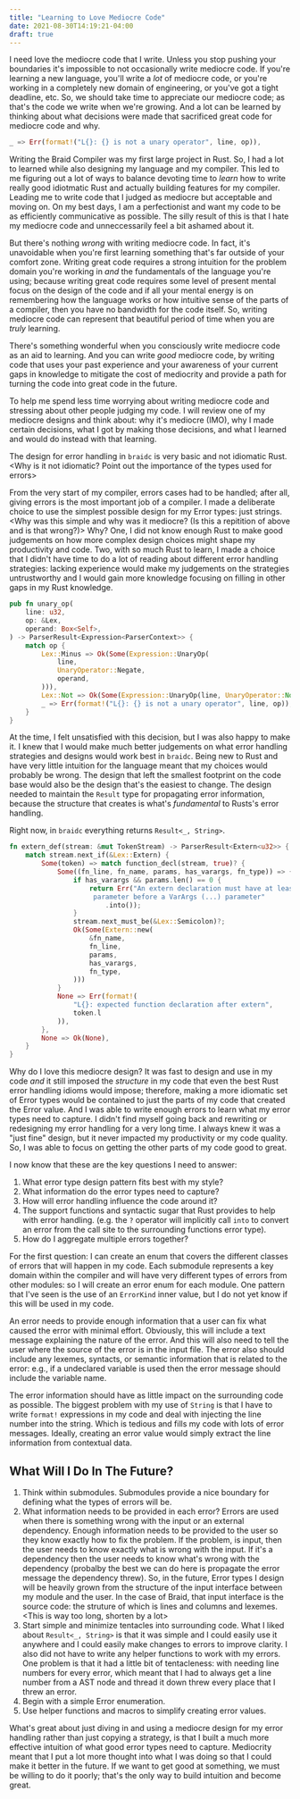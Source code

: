 ```yaml
---
title: "Learning to Love Mediocre Code"
date: 2021-08-30T14:19:21-04:00
draft: true
---
```


I need love the mediocre code that I write. Unless you
stop pushing your boundaries it's impossible to not occasionally write mediocre code.
If you're learning a new language, you'll write a _lot_ of mediocre code, or you're 
working in a completely new domain of engineering, or you've got a tight deadline, etc.
So, we should take time to appreciate our mediocre code; as that's the code we write when
we're growing. And a lot can be learned by thinking about what decisions were made that
sacrificed great code for mediocre code and why.

```rust
_ => Err(format!("L{}: {} is not a unary operator", line, op)),
```

Writing the Braid Compiler was my first large project in Rust. So, I had a lot to
learned while also designing my language and my compiler. This led to me figuring out
a lot of ways to balance devoting time to _learn_ how to write really good idiotmatic
Rust and actually building features for my compiler. Leading me to write code that I
judged as mediocre but acceptable and moving on. On my best days, I am a perfectionist
and want my code to be as efficiently communicative as possible. The silly result of
this is that I hate my mediocre code and unneccessarily feel a bit ashamed about it.

But there's nothing _wrong_ with writing mediocre code. In fact, it's unavoidable when
you're first learning something that's far outside of your comfort zone. Writing great
code requires a strong intuition for the problem domain you're working in _and_ the
fundamentals of the language you're using; because writing great code requires some
level of present mental focus on the design of the code and if all your mental energy
is on remembering how the language works or how intuitive sense of the parts of a 
compiler, then you have no bandwidth for the code itself. So, writing mediocre code
can represent that beautiful period of time when you are _truly_ learning.

There's something wonderful when you consciously write mediocre code as an aid to
learning.  And you can write _good_ mediocre code, by writing code that uses your
past experience and your awareness of your current gaps in knowledge to mitigate the
cost of mediocrity and provide a path for turning the code into great code in the 
future.

To help me spend less time worrying about writing mediocre code and stressing about 
other people judging my code. I will review one of my mediocre designs and think about:
why it's mediocre (IMO), why I made certain decisions, what I got by making those
decisions, and what I learned and would do instead with that learning.

The design for error handling in `braidc` is very basic and not idiomatic 
Rust. <Why is it not idiomatic? Point out the importance of the types used for errors> 

From the very start of my compiler, errors cases had to be handled; after all, giving
errors is the most important job of a compiler. I made
a deliberate choice to use the simplest possible design for my Error types: just strings.
<Why was this simple and why was it mediocre? (Is this a repitition of above and is that wrong?)>
Why? One, I did not know enough Rust to make good judgements on how more complex design
choices might shape my productivity and code. Two, with so much Rust to learn, I made a choice
that I didn't have time to do a lot of reading about different error handling strategies:
lacking experience would make my judgements on the strategies untrustworthy and I would gain
more knowledge focusing on filling in other gaps in my Rust knowledge.

```rust
pub fn unary_op(
    line: u32,
    op: &Lex,
    operand: Box<Self>,
) -> ParserResult<Expression<ParserContext>> {
    match op {
        Lex::Minus => Ok(Some(Expression::UnaryOp(
            line,
            UnaryOperator::Negate,
            operand,
        ))),
        Lex::Not => Ok(Some(Expression::UnaryOp(line, UnaryOperator::Not, operand))),
        _ => Err(format!("L{}: {} is not a unary operator", line, op)),
    }
}
```

At the time, I felt unsatisfied with this decision, but I was also happy to make it. I
knew that I would make much better judgements on what error handling strategies and designs
would work best in `braidc`.  Being new to Rust and have very little intuition for the 
language meant that my choices would probably be wrong. The
design that left the smallest footprint on the code base would also be the design
that's the easiest to change. The design needed to maintain the `Result` type for propagating
error information, because the structure that creates is what's _fundamental_ to Rusts's
error handling.

Right now, in `braidc` everything returns `Result<_, String>`. 

```rust
fn extern_def(stream: &mut TokenStream) -> ParserResult<Extern<u32>> {
    match stream.next_if(&Lex::Extern) {
        Some(token) => match function_decl(stream, true)? {
            Some((fn_line, fn_name, params, has_varargs, fn_type)) => {
                if has_varargs && params.len() == 0 {
                    return Err("An extern declaration must have at least one \\
                     parameter before a VarArgs (...) parameter"
                        .into());
                }
                stream.next_must_be(&Lex::Semicolon)?;
                Ok(Some(Extern::new(
                    &fn_name,
                    fn_line,
                    params,
                    has_varargs,
                    fn_type,
                )))
            }
            None => Err(format!(
                "L{}: expected function declaration after extern",
                token.l
            )),
        },
        None => Ok(None),
    }
}
```

Why do I love this mediocre design?  It was fast to design and use in my code _and_
it still imposed the _structure_ in my code that even the best Rust error handling idioms
would impose; therefore, making a more idiomatic set of Error types would be contained to
just the parts of my code that created the Error value. And I was able to write 
enough errors to learn what my error types need to capture. I didn't find myself going back and rewriting or
redesigning my error handling for a very long time.  I always knew it was a "just fine"
design, but it never impacted my productivity or my code quality. So, I was able to focus
on getting the other parts of my code good to great.

I now know that these are the key questions I need to answer:

1. What error type design pattern fits best with my style?
1. What information do the error types need to capture?
1. How will error handling influence the code around it?
1. The support functions and syntactic sugar that Rust provides to help with error handling.
(e.g. the `?` operator will implicitly call `into` to convert an error from the call site
to the surrounding functions error type). <This was not touched upon earlier>
1. How do I aggregate multiple errors together?

For the first question: I can create an enum that covers the different
classes of errors that will happen in my code. Each submodule represents a key domain within
the compiler and will have very different types of errors from other modules: so I will create
an error enum for each module. One pattern that I've seen is the use of an `ErrorKind` inner
value, but I do not yet know if this will be used in my code.

An error needs to provide enough information that a user can fix what caused the error with
minimal effort. Obviously, this will include a text message explaining the nature of the
error.  And this will also need to tell the user where the source of the error is in the
input file.  The error also should include any lexemes, syntacts, or semantic
information that is related to the error: e.g., if a undeclared variable is used then the error
message should include the variable name.

The error information should have as little impact on the surrounding code as possible.
The biggest problem with my use of `String` is that I have to write `format!` expressions
in my code and deal with injecting the line number into the string.  Which is tedious
and fills my code with lots of error messages. Ideally, creating an
error value would simply extract the line information from contextual data.

## What Will I Do In The Future?
1. Think within submodules.  Submodules provide a nice boundary for defining what the 
types of errors will be.
1. What information needs to be provided in each error? Errors are used when there is
something wrong with the input or an external dependency.  Enough information needs to
be provided to the user so they know exactly how to fix the problem. If the problem,
is input, then the user needs to know exactly what is wrong with the input. If it's a
dependency then the user needs to know what's wrong with the dependency (probalby the
best we can do here is propagate the error message the dependency threw). So, in the
future, Error types I design will be heavily grown from the structure of the input
interface between my module and the user. In the case of Braid, that input interface
is the source code: the struture of which is lines and columns and lexemes.
<This is way too long, shorten by a lot>
1. Start simple and minimize tentacles into surrounding code.  What I liked about 
`Result<_, String>` is that it was simple and I could easily use it anywhere and I
could easily make changes to errors to improve clarity.  I also did not have to write
any helper functions to work with my errors. One problem is that it had a little bit of
tentacleness: with needing line numbers for every error, which meant that I had to always
get a line number from a AST node and thread it down threw every place that I threw
an error.
1. Begin with a simple Error enumeration.
1. Use helper functions and macros to simplify creating error values.

What's great about just diving in and using a mediocre design for my error handling
rather than just copying a strategy, is that I built a much more effective intuition
of what good error types need to capture. Mediocrity meant that I put a lot more thought
into what I was doing so that I could make it better in the future. If we want to get
good at something, we must be willing to do it poorly; that's the only way to build
intuition and become great.
